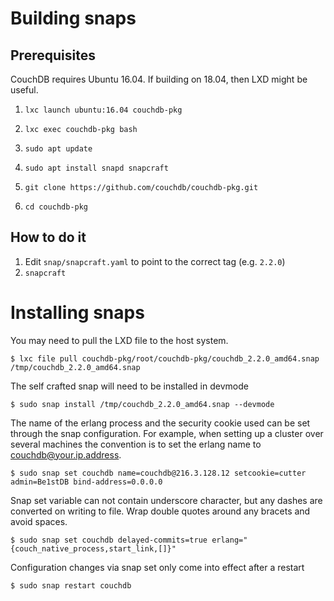 # Building snaps

## Prerequisites

CouchDB requires Ubuntu 16.04. If building on 18.04, then LXD might be useful. 

1. `lxc launch ubuntu:16.04 couchdb-pkg`
1. `lxc exec couchdb-pkg bash`
1. `sudo apt update`
1. `sudo apt install snapd snapcraft`

1. `git clone https://github.com/couchdb/couchdb-pkg.git`
1. `cd couchdb-pkg`

## How to do it

1. Edit `snap/snapcraft.yaml` to point to the correct tag (e.g. `2.2.0`)
1. `snapcraft`

# Installing snaps

You may need to pull the LXD file to the host system.

    $ lxc file pull couchdb-pkg/root/couchdb-pkg/couchdb_2.2.0_amd64.snap /tmp/couchdb_2.2.0_amd64.snap

The self crafted snap will need to be installed in devmode

    $ sudo snap install /tmp/couchdb_2.2.0_amd64.snap --devmode 

The name of the erlang process and the security cookie used can be set through 
the snap configuration. For example, when setting up a cluster over several 
machines the convention is to set the erlang name to couchdb@your.ip.address.

    $ sudo snap set couchdb name=couchdb@216.3.128.12 setcookie=cutter admin=Be1stDB bind-address=0.0.0.0

Snap set variable can not contain underscore character, but any dashes are converted on writing to file.
Wrap double quotes around any bracets and avoid spaces.

    $ sudo snap set couchdb delayed-commits=true erlang="{couch_native_process,start_link,[]}"

Configuration changes via snap set only come into effect after a restart
    
    $ sudo snap restart couchdb


